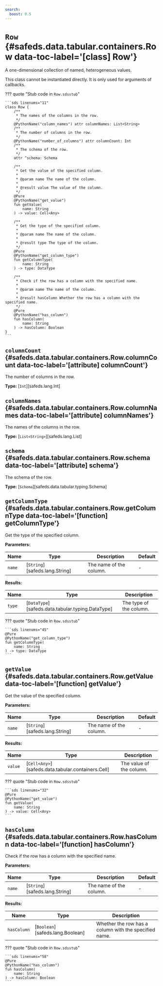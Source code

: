 ```yaml
---
search:
  boost: 0.5
---
```


# <code class="doc-symbol doc-symbol-class"></code> `Row` {#safeds.data.tabular.containers.Row data-toc-label='[class] Row'}

A one-dimensional collection of named, heterogeneous values.

This class cannot be instantiated directly. It is only used for arguments of callbacks.

??? quote "Stub code in `Row.sdsstub`"

    ```sds linenums="11"
    class Row {
        /**
         * The names of the columns in the row.
         */
        @PythonName("column_names") attr columnNames: List<String>
        /**
         * The number of columns in the row.
         */
        @PythonName("number_of_columns") attr columnCount: Int
        /**
         * The schema of the row.
         */
        attr ^schema: Schema

        /**
         * Get the value of the specified column.
         *
         * @param name The name of the column.
         *
         * @result value The value of the column.
         */
        @Pure
        @PythonName("get_value")
        fun getValue(
            name: String
        ) -> value: Cell<Any>

        /**
         * Get the type of the specified column.
         *
         * @param name The name of the column.
         *
         * @result type The type of the column.
         */
        @Pure
        @PythonName("get_column_type")
        fun getColumnType(
            name: String
        ) -> type: DataType

        /**
         * Check if the row has a column with the specified name.
         *
         * @param name The name of the column.
         *
         * @result hasColumn Whether the row has a column with the specified name.
         */
        @Pure
        @PythonName("has_column")
        fun hasColumn(
            name: String
        ) -> hasColumn: Boolean
    }
    ```

## <code class="doc-symbol doc-symbol-attribute"></code> `columnCount` {#safeds.data.tabular.containers.Row.columnCount data-toc-label='[attribute] columnCount'}

The number of columns in the row.

**Type:** [`Int`][safeds.lang.Int]

## <code class="doc-symbol doc-symbol-attribute"></code> `columnNames` {#safeds.data.tabular.containers.Row.columnNames data-toc-label='[attribute] columnNames'}

The names of the columns in the row.

**Type:** [`List<String>`][safeds.lang.List]

## <code class="doc-symbol doc-symbol-attribute"></code> `schema` {#safeds.data.tabular.containers.Row.schema data-toc-label='[attribute] schema'}

The schema of the row.

**Type:** [`Schema`][safeds.data.tabular.typing.Schema]

## <code class="doc-symbol doc-symbol-function"></code> `getColumnType` {#safeds.data.tabular.containers.Row.getColumnType data-toc-label='[function] getColumnType'}

Get the type of the specified column.

**Parameters:**

| Name | Type | Description | Default |
|------|------|-------------|---------|
| `name` | [`String`][safeds.lang.String] | The name of the column. | - |

**Results:**

| Name | Type | Description |
|------|------|-------------|
| `type` | [`DataType`][safeds.data.tabular.typing.DataType] | The type of the column. |

??? quote "Stub code in `Row.sdsstub`"

    ```sds linenums="45"
    @Pure
    @PythonName("get_column_type")
    fun getColumnType(
        name: String
    ) -> type: DataType
    ```

## <code class="doc-symbol doc-symbol-function"></code> `getValue` {#safeds.data.tabular.containers.Row.getValue data-toc-label='[function] getValue'}

Get the value of the specified column.

**Parameters:**

| Name | Type | Description | Default |
|------|------|-------------|---------|
| `name` | [`String`][safeds.lang.String] | The name of the column. | - |

**Results:**

| Name | Type | Description |
|------|------|-------------|
| `value` | [`Cell<Any>`][safeds.data.tabular.containers.Cell] | The value of the column. |

??? quote "Stub code in `Row.sdsstub`"

    ```sds linenums="32"
    @Pure
    @PythonName("get_value")
    fun getValue(
        name: String
    ) -> value: Cell<Any>
    ```

## <code class="doc-symbol doc-symbol-function"></code> `hasColumn` {#safeds.data.tabular.containers.Row.hasColumn data-toc-label='[function] hasColumn'}

Check if the row has a column with the specified name.

**Parameters:**

| Name | Type | Description | Default |
|------|------|-------------|---------|
| `name` | [`String`][safeds.lang.String] | The name of the column. | - |

**Results:**

| Name | Type | Description |
|------|------|-------------|
| `hasColumn` | [`Boolean`][safeds.lang.Boolean] | Whether the row has a column with the specified name. |

??? quote "Stub code in `Row.sdsstub`"

    ```sds linenums="58"
    @Pure
    @PythonName("has_column")
    fun hasColumn(
        name: String
    ) -> hasColumn: Boolean
    ```
